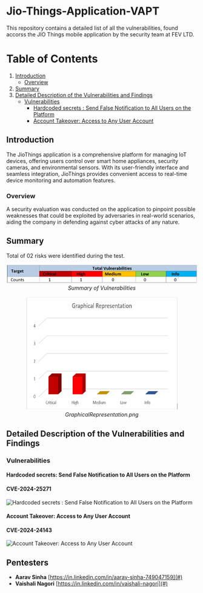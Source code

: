 # Jio-Things-Application-VAPT
This repository contains a detailed list of all the vulnerabilities, found accorss the JIO Things mobile application by the security team at FEV LTD.


# Table of Contents

1. [Introduction](#introduction)
    - [Overview](#overview)
2. [Summary](#summary)
3. [Detailed Description of the Vulnerabilities and Findings](#detailed-description-of-the-vulnerabilities-and-findings)
    - [Vulnerabilities](#vulnerabilities)
        - [Hardcoded secrets : Send False Notification to All Users on the Platform](#hardcoded-secrets-send-false-notification-to-all-users-on-the-platform)
        - [Account Takeover: Access to Any User Account](#account-takeover-access-to-any-user-account)

## Introduction
The JioThings application is a comprehensive platform for managing IoT devices, offering users control over smart home appliances, security cameras, and environmental sensors. With its user-friendly interface and seamless integration, JioThings provides convenient access to real-time device monitoring and automation features.

### Overview
A security evaluation was conducted on the application to pinpoint possible weaknesses that could be exploited by adversaries in real-world scenarios, aiding the company in defending against cyber attacks of any nature.

## Summary

Total of 02 risks were identified during the test.


<p align="center">
  <img src="img/summaryOfVulnerabilities.png" alt="Summary of Vulnerabilities" />
  <br>
  <em>Summary of Vulnerabilities</em>
</p>

<p align="center">
  <img src="img/GraphicalRepresentation.png" alt="Graphical View" width="400" height="300" />
  <br>
  <em>GraphicalRepresentation.png</em>
</p>

## Detailed Description of the Vulnerabilities and Findings

### Vulnerabilities

#### Hardcoded secrets: Send False Notification to All Users on the Platform
#### CVE-2024-25271

![Hardcoded secrets : Send False Notification to All Users on the Platform](vid/video1.gif)

#### Account Takeover: Access to Any User Account
#### CVE-2024-24143

![Account Takeover: Access to Any User Account](vid/video2.gif)



## Pentesters
 - **Aarav Sinha** [https://in.linkedin.com/in/aarav-sinha-749047159](#)
 - **Vaishali Nagori** [https://in.linkedin.com/in/vaishali-nagori](#)
